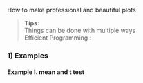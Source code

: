 How to make professional and beautiful plots
> **Tips:**  
> Things can be done with multiple ways  
> Efficient Programming :
### 1\) Examples
#### Example I. mean and t test

